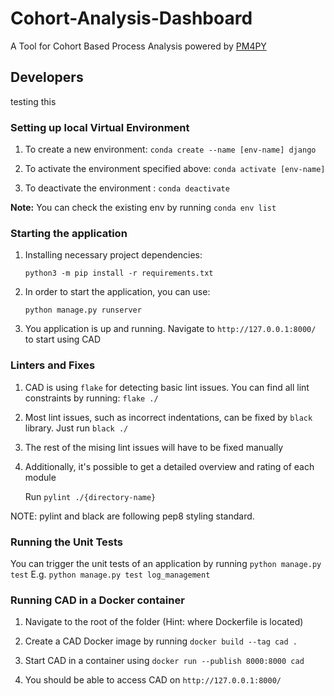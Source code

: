 # Cohort-Analysis-Dashboard

A Tool for Cohort Based Process Analysis powered by [PM4PY](https://pm4py.fit.fraunhofer.de/)

## Developers

testing this

### Setting up local Virtual Environment

1. To create a new environment: `conda create --name [env-name] django`

2. To activate the environment specified above: `conda activate [env-name]`

3. To deactivate the environment : `conda deactivate`

**Note:** You can check the existing env by running `conda env list`

### Starting the application

1. Installing necessary project dependencies:

   `python3 -m pip install -r requirements.txt`

2. In order to start the application, you can use:

   `python manage.py runserver`

3. You application is up and running. Navigate to `http://127.0.0.1:8000/` to start using CAD

### Linters and Fixes

1. CAD is using `flake` for detecting basic lint issues. You can find all lint constraints by running: `flake ./`

2. Most lint issues, such as incorrect indentations, can be fixed by `black` library. Just run `black ./`

3. The rest of the mising lint issues will have to be fixed manually

4. Additionally, it's possible to get a detailed overview and rating of each module

   Run `pylint ./{directory-name}`

NOTE: pylint and black are following pep8 styling standard.

### Running the Unit Tests

You can trigger the unit tests of an application by running `python manage.py test`
E.g. `python manage.py test log_management`

### Running CAD in a Docker container

1. Navigate to the root of the folder (Hint: where Dockerfile is located)

2. Create a CAD Docker image by running `docker build --tag cad .`

3. Start CAD in a container using `docker run --publish 8000:8000 cad`

4. You should be able to access CAD on `http://127.0.0.1:8000/`

